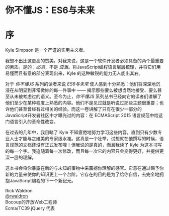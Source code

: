 # 你不懂JS：ES6与未来
# 序

Kyle Simpson 是一个严谨的实用主义者。

我想不出比这更高的赞美。对我来说，这是一个软件开发者必须具备的两个最重要的素质。是的：*必须*，不是 *应当*。将JavaScript编程语言层层梳理，并将它们用易懂而且有意的部分表现出来，Kyle 的这种敏锐的能力无人能出其右。

对于 *你不懂JS* 系列的读者来说 *ES6与未来* 使人感到十分熟悉：他们将深深地沉浸在从明显到非常微妙的每一件事中 —— 揭示那些要么被想当然地接受、要么甚至从未被考虑过的语义。至今为止，*你不懂JS* 系列丛书已经向它的读者们讲解了他们至少在某种程度上熟悉的内容。他们不是见过就是听说过那些主题很重要；也许他们甚至曾经有过相关的经验。而这一卷讲解了只有在很少一部分的JavaScript开发者社区中才曝光过的内容：在 ECMAScript 2015 语言规范中给这门语言引入的革命性改变。

在过去的几年中，我目睹了 Kyle 不知疲倦地努力学习这些内容，直到只有少数专业人士才能与之媲美的专家级水准。这真是一个壮举，试想就在他撰写的时候，语言规范的文档还没有正式发布哩！但我说的是真的，而且我读了 Kyle 为这本书写的每一个字。我追随着每一次修改，而且每一次它的内容只会变得更好，并提供更深一层的理解。

这本书会将你暴露在新的与未知的事物中来震撼你理解的感官。它意在通过赐予你新的力量来使你的知识更上一个台阶。它存在的目的是为了给你自信，去完全地拥抱JavaScript编程的下一个新纪元。

Rick Waldron<br>
[@rwaldron](http://twitter.com/rwaldron)<br>
Bocoup的开放Web工程师<br>
Ecma/TC39 jQuery 代表
